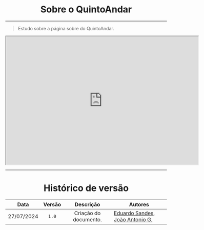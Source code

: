 <center>

# Sobre o QuintoAndar

</center>

---

> Estudo sobre a página sobre do QuintoAndar.

<center>

<iframe src="https://raw.githubusercontent.com/Hunter104/requisitos-quintoandar-2024.1/main/docs/assets/Sobre-QA.pdf?raw=true" width="600" height="400"></iframe>

</center>

---

<center>

# Histórico de versão

</center>

<div style="margin: 0 auto; width: fit-content;">

|    Data    | Versão |       Descrição       | Autores                                                                                              |
|:----------:|:------:|:---------------------:|------------------------------------------------------------------------------------------------------|
| 27/07/2024 | `1.0`  | Criação do documento. | [Eduardo Sandes](https://github.com/DiceRunner714), [João Antonio G.](https://github.com/joaoseisei) |

</div>